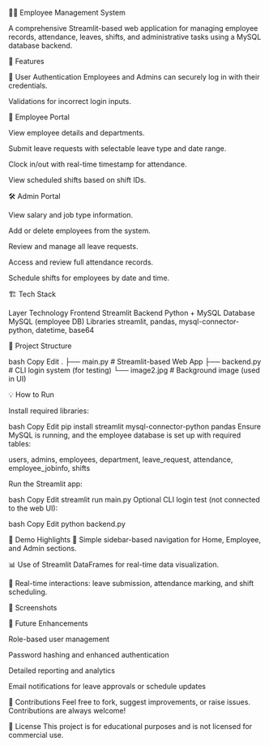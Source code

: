 🧑‍💼 Employee Management System

A comprehensive Streamlit-based web application for managing employee records, attendance, leaves, shifts, and administrative tasks using a MySQL database backend.

🚀 Features

🔐 User Authentication
Employees and Admins can securely log in with their credentials.

Validations for incorrect login inputs.

👥 Employee Portal

View employee details and departments.

Submit leave requests with selectable leave type and date range.

Clock in/out with real-time timestamp for attendance.

View scheduled shifts based on shift IDs.

🛠 Admin Portal

View salary and job type information.

Add or delete employees from the system.

Review and manage all leave requests.

Access and review full attendance records.

Schedule shifts for employees by date and time.

🏗️ Tech Stack

Layer	Technology
Frontend	Streamlit
Backend	Python + MySQL
Database	MySQL (employee DB)
Libraries	streamlit, pandas, mysql-connector-python, datetime, base64

📁 Project Structure

bash
Copy
Edit
.
├── main.py         # Streamlit-based Web App
├── backend.py      # CLI login system (for testing)
└── image2.jpg      # Background image (used in UI)

💡 How to Run

Install required libraries:

bash
Copy
Edit
pip install streamlit mysql-connector-python pandas
Ensure MySQL is running, and the employee database is set up with required tables:

users, admins, employees, department, leave_request, attendance, employee_jobinfo, shifts

Run the Streamlit app:

bash
Copy
Edit
streamlit run main.py
Optional CLI login test (not connected to the web UI):

bash
Copy
Edit
python backend.py

🧪 Demo Highlights
🎯 Simple sidebar-based navigation for Home, Employee, and Admin sections.

📊 Use of Streamlit DataFrames for real-time data visualization.

🔄 Real-time interactions: leave submission, attendance marking, and shift scheduling.

📸 Screenshots


📌 Future Enhancements

Role-based user management

Password hashing and enhanced authentication

Detailed reporting and analytics

Email notifications for leave approvals or schedule updates

🤝 Contributions
Feel free to fork, suggest improvements, or raise issues. Contributions are always welcome!

📜 License
This project is for educational purposes and is not licensed for commercial use.

